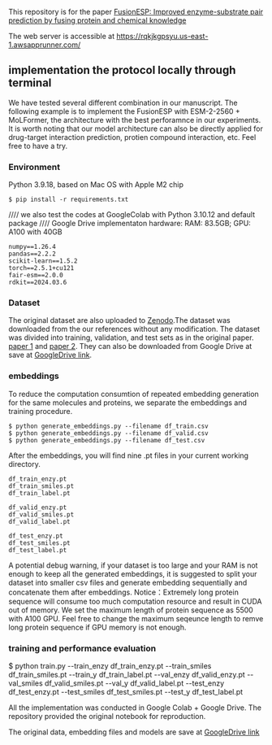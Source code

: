 
This repository is for the paper [FusionESP: Improved enzyme-substrate pair prediction by fusing protein and chemical knowledge](https://www.biorxiv.org/content/10.1101/2024.08.13.607829v2)

The web server is accessible at https://rqkjkgpsyu.us-east-1.awsapprunner.com/

## implementation the protocol locally through terminal
We have tested several different combination in our manuscript. The following example is to implement the FusionESP with ESM-2-2560	+ MoLFormer, the architecture with the best perforamnce in our experiments. 
It is worth noting that our model architecture can also be directly applied for drug-target interaction prediction, protien compound interaction, etc. Feel free to have a try.

### Environment 
Python 3.9.18, based on Mac OS with Apple M2 chip 
```
$ pip install -r requirements.txt
```
//// we also test the codes at GoogleColab with Python 3.10.12 and default package 
//// Google Drive implementaton hardware: RAM: 83.5GB; GPU: A100 with 40GB
```
numpy==1.26.4
pandas==2.2.2
scikit-learn==1.5.2
torch==2.5.1+cu121
fair-esm==2.0.0
rdkit==2024.03.6
```
### Dataset 

The original dataset are also uploaded to [Zenodo](https://zenodo.org/records/13891018).The dataset was downloaded from the our references without any modification. The dataset was divided into training, validation, and test sets as in the original paper. [paper 1](https://www.nature.com/articles/s41467-023-38347-2) and [paper 2](https://journals.plos.org/ploscompbiol/article?id=10.1371/journal.pcbi.1012100). They can also be downloaded from Google Drive at save at [GoogleDrive link](https://drive.google.com/drive/folders/1op-L1iG55gGDhSCCXT9z62c9kJhoQ769?usp=drive_link).

### embeddings 
To reduce the computation consumtion of repeated embedding generation for the same molecules and proteins, we separate the embeddings and training procedure.
```
$ python generate_embeddings.py --filename df_train.csv
$ python generate_embeddings.py --filename df_valid.csv
$ python generate_embeddings.py --filename df_test.csv
```
After the embeddings, you will find nine .pt files in your current working directory.

```
df_train_enzy.pt 
df_train_smiles.pt
df_train_label.pt 

df_valid_enzy.pt 
df_valid_smiles.pt 
df_valid_label.pt 

df_test_enzy.pt 
df_test_smiles.pt 
df_test_label.pt
```
A potential debug warning, if your dataset is too large and your RAM is not enough to keep all the generated embeddings, it is suggested to split your dataset into smaller csv files and generate embedding sequentially and concatenate them after embeddings. 
Notice：Extremely long protein sequence will consume too much computation resource and result in CUDA out of memory. We set the maximum length of protein sequence as 5500 with A100 GPU. Feel free to change the maximum seqeunce length to remve long protein sequence if GPU memory is not enough. 

### training and performance evaluation

$ python train.py --train_enzy df_train_enzy.pt --train_smiles df_train_smiles.pt --train_y df_train_label.pt --val_enzy df_valid_enzy.pt --val_smiles df_valid_smiles.pt --val_y df_valid_label.pt --test_enzy df_test_enzy.pt --test_smiles df_test_smiles.pt --test_y df_test_label.pt


All the implementation was conducted in Google Colab + Google Drive. The repository provided the original notebook for reproduction. 

The original data, embedding files and models are save at [GoogleDrive link](https://drive.google.com/drive/folders/1op-L1iG55gGDhSCCXT9z62c9kJhoQ769?usp=drive_link)


